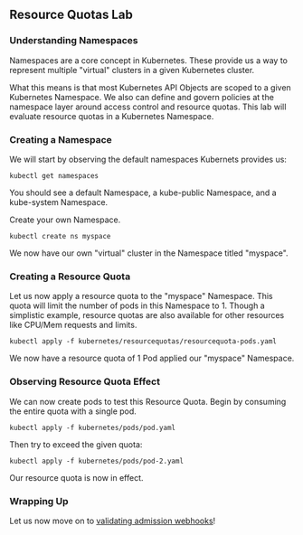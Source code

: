 ## Resource Quotas Lab

### Understanding Namespaces

Namespaces are a core concept in Kubernetes. These provide us a way to represent multiple "virtual" clusters in a given Kubernetes cluster.

What this means is that most Kubernetes API Objects are scoped to a given Kubernetes Namespace. We also can define and govern policies at the namespace layer around access control and resource quotas. This lab will evaluate resource quotas in a Kubernetes Namespace.

### Creating a Namespace

We will start by observing the default namespaces Kubernets provides us:

```
kubectl get namespaces
```

You should see a default Namespace, a kube-public Namespace, and a kube-system Namespace.

Create your own Namespace.

```
kubectl create ns myspace
```

We now have our own "virtual" cluster in the Namespace titled "myspace".

### Creating a Resource Quota

Let us now apply a resource quota to the "myspace" Namespace. This quota will limit the number of pods in this Namespace to 1. Though a simplistic example, resource quotas are also available for other resources like CPU/Mem requests and limits.

```
kubectl apply -f kubernetes/resourcequotas/resourcequota-pods.yaml
```

We now have a resource quota of 1 Pod applied our "myspace" Namespace.

### Observing Resource Quota Effect

We can now create pods to test this Resource Quota. Begin by consuming the entire quota with a single pod.

```
kubectl apply -f kubernetes/pods/pod.yaml
```

Then try to exceed the given quota:

```
kubectl apply -f kubernetes/pods/pod-2.yaml
```

Our resource quota is now in effect.

### Wrapping Up

Let us now move on to [validating admission webhooks](https://github.com/kelseyhightower/denyenv-validating-admission-webhook)!

